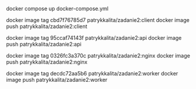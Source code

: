 docker compose up docker-compose.yml

docker image tag cbd7f76785d7 patrykkalita/zadanie2:client
docker image push patrykkalita/zadanie2:client

docker image tag 95ccaf74143f patrykkalita/zadanie2:api
docker image push patrykkalita/zadanie2:api

docker image tag 0326fc3a370c patrykkalita/zadanie2:nginx
docker image push patrykkalita/zadanie2:nginx

docker image tag decdc72aa5b6 patrykkalita/zadanie2:worker
docker image push patrykkalita/zadanie2:worker
